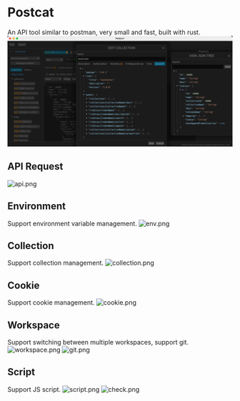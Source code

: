 # Postcat

An API tool similar to postman, very small and fast, built with rust.
![img.png](pics%2Fimg.png)

## API Request

![api.png](pics%2Fapi.png)

## Environment

Support environment variable management.
![env.png](pics%2Fenv.png)

## Collection

Support collection management.
![collection.png](pics%2Fcollection.png)

## Cookie

Support cookie management.
![cookie.png](pics%2Fcookie.png)

## Workspace

Support switching between multiple workspaces, support git.
![workspace.png](pics%2Fworkspace.png)
![git.png](pics%2Fgit.png)

## Script

Support JS script.
![script.png](pics%2Fscript.png)
![check.png](pics%2Fcheck.png)